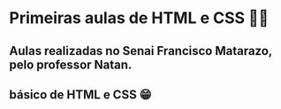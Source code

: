 # Primeiras aulas de HTML e CSS 🐱‍🏍

## Aulas realizadas no Senai Francisco Matarazo, pelo professor Natan.

## básico de HTML e CSS 😁
